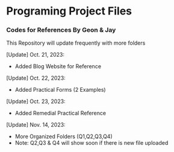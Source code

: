 # Programing Project Files
### Codes for References By Geon & Jay

This Repository will update frequently with more folders

[Update] Oct. 21, 2023:
- Added Blog Website for Reference

[Update] Oct. 22, 2023:
- Added Practical Forms (2 Examples)

[Update] Oct. 23, 2023:
- Added Remedial Practical Reference

[Update] Nov. 14, 2023:
- More Organized Folders (Q1,Q2,Q3,Q4)
- Note: Q2,Q3 & Q4 will show soon if there is new file uploaded
